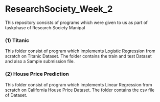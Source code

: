 # ResearchSociety_Week_2

This repository consists of programs which were given to us as part of taskphase of Research Society Manipal

### (1) Titanic
This folder consist of program which implements Logistic Regression from scratch on Titanic Dataset.
The folder contains the train and test Dataset and also a Sample submission file.

### (2) House Price Prediction
This folder consist of program which implements Linear Regression from scratch on California House Price Dataset.
The folder contains the csv file of Dataset.
